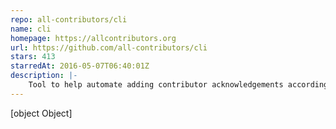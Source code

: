 ```yaml
---
repo: all-contributors/cli
name: cli
homepage: https://allcontributors.org
url: https://github.com/all-contributors/cli
stars: 413
starredAt: 2016-05-07T06:40:01Z
description: |-
    Tool to help automate adding contributor acknowledgements according to the all-contributors specification  ✨
---
```


[object Object]
